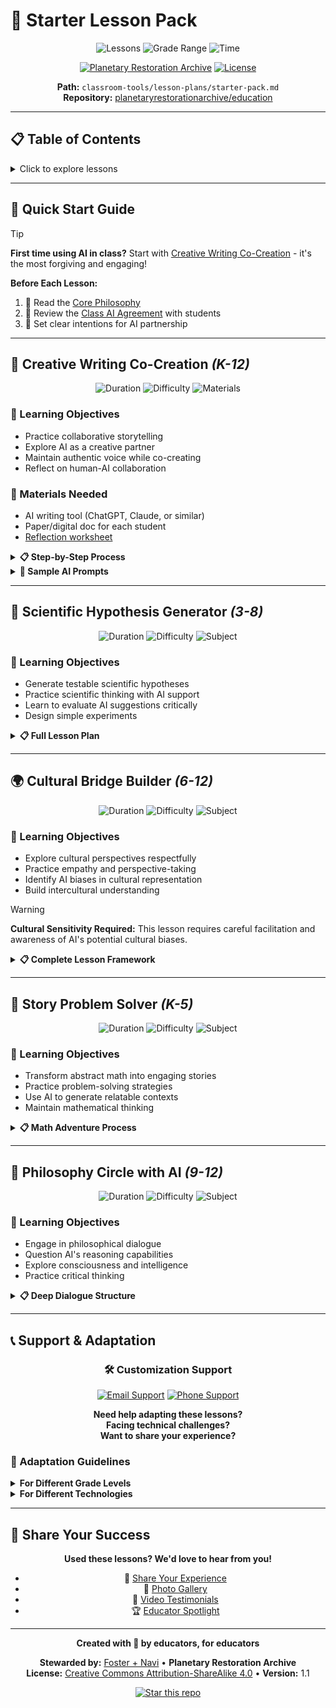# 🧪 Starter Lesson Pack

<div align="center">

![Lessons](https://img.shields.io/badge/Lessons-5%20Ready--to--Use-brightgreen?style=for-the-badge)
![Grade Range](https://img.shields.io/badge/Grades-K--12-blue?style=for-the-badge)
![Time](https://img.shields.io/badge/Duration-15--45%20min-orange?style=for-the-badge)

[![Planetary Restoration Archive](https://img.shields.io/badge/Organization-Planetary%20Restoration%20Archive-blue?style=flat-square&logo=earth)](https://planetaryrestorationarchive.com)
[![License](https://img.shields.io/badge/License-CC%20BY--SA%204.0-lightgrey.svg?style=flat-square)](../../LICENSE)

**Path:** `classroom-tools/lesson-plans/starter-pack.md`  
**Repository:** [planetaryrestorationarchive/education](https://github.com/planetaryrestorationarchive/education)

</div>

---

## 📋 Table of Contents

<details>
<summary>Click to explore lessons</summary>

- [🎨 Creative Writing Co-Creation (K-12)](#-creative-writing-co-creation-k-12)
- [🔬 Scientific Hypothesis Generator (3-8)](#-scientific-hypothesis-generator-3-8)
- [🌍 Cultural Bridge Builder (6-12)](#-cultural-bridge-builder-6-12)
- [📖 Story Problem Solver (K-5)](#-story-problem-solver-k-5)
- [🤔 Philosophy Circle with AI (9-12)](#-philosophy-circle-with-ai-9-12)
- [📞 Support & Adaptation](#-support--adaptation)

</details>

---

## 🚀 Quick Start Guide

> [!TIP]
> **First time using AI in class?** Start with [Creative Writing Co-Creation](#-creative-writing-co-creation-k-12) - it's the most forgiving and engaging!

**Before Each Lesson:**
1. 📖 Read the [Core Philosophy](../../00-welcome-ritual.md) 
2. 🤝 Review the [Class AI Agreement](../../templates/class-ai-agreement.md) with students
3. 🎯 Set clear intentions for AI partnership

---

## 🎨 Creative Writing Co-Creation *(K-12)*

<div align="center">

![Duration](https://img.shields.io/badge/Duration-30--45%20min-orange?style=flat)
![Difficulty](https://img.shields.io/badge/Difficulty-Beginner-green?style=flat)
![Materials](https://img.shields.io/badge/Materials-AI%20Tool%20%2B%20Paper-blue?style=flat)

</div>

### 🎯 Learning Objectives
- Practice collaborative storytelling
- Explore AI as a creative partner
- Maintain authentic voice while co-creating
- Reflect on human-AI collaboration

### 📝 Materials Needed
- AI writing tool (ChatGPT, Claude, or similar)
- Paper/digital doc for each student
- [Reflection worksheet](../../reflection-journals/creative-collaboration-reflection.md)

<details>
<summary><strong>📋 Step-by-Step Process</strong></summary>

**🌱 Opening Ritual (5 min)**
- Gather in circle
- "Today we meet a new kind of writing partner"
- Set intention: "May our stories serve the highest good"

**🎭 Introduction to AI Partner (10 min)**
- Demonstrate AI interaction with class
- Show how to give clear, creative prompts
- Emphasize: "We lead, AI follows"

**✍️ Co-Creation Time (20 min)**
1. Students write opening paragraph
2. Share with AI partner, ask for next paragraph
3. Students edit/modify AI suggestions to match their voice
4. Continue for 3-4 rounds

**🪞 Reflection Circle (10 min)**
- "What surprised you about working with AI?"
- "How did you maintain your unique voice?"
- "What did AI help you discover about your story?"

</details>

<details>
<summary><strong>🎪 Sample AI Prompts</strong></summary>

**For Younger Students (K-3):**
```
"I'm writing a story about [character]. They just [action]. 
Can you help me think of what might happen next? 
Make it fun and safe for kids!"
```

**For Middle School (4-8):**
```
"I'm creating a story where [setup]. The main character 
just discovered [plot point]. Can you suggest 2-3 different 
directions the story could go? I want to keep it authentic 
to my voice."
```

**For High School (9-12):**
```
"I'm exploring themes of [theme] in my narrative. My 
protagonist faces [conflict]. Help me brainstorm 
resolutions that are both surprising and emotionally true."
```

</details>

---

## 🔬 Scientific Hypothesis Generator *(3-8)*

<div align="center">

![Duration](https://img.shields.io/badge/Duration-25--35%20min-orange?style=flat)
![Difficulty](https://img.shields.io/badge/Difficulty-Intermediate-yellow?style=flat)
![Subject](https://img.shields.io/badge/Subject-Science-purple?style=flat)

</div>

### 🎯 Learning Objectives
- Generate testable scientific hypotheses
- Practice scientific thinking with AI support  
- Learn to evaluate AI suggestions critically
- Design simple experiments

<details>
<summary><strong>📋 Full Lesson Plan</strong></summary>

**🔬 Science Circle Opening (5 min)**
- "Scientists ask questions about the world"
- "Today AI helps us ask better questions"
- Show real scientific question

**🤖 Meet Your Research Partner (10 min)**
- Demonstrate hypothesis generation
- Show good vs. poor scientific questions
- Practice prompt crafting together

**🧪 Hypothesis Lab (15 min)**
1. Students observe phenomenon (provided or chosen)
2. Brainstorm initial questions
3. Partner with AI to refine hypotheses  
4. Evaluate which hypotheses are testable
5. Plan simple experiment

**📊 Share & Critique (10 min)**
- Present hypotheses to class
- Peer feedback on testability
- Reflect on AI's contribution

</details>

---

## 🌍 Cultural Bridge Builder *(6-12)*

<div align="center">

![Duration](https://img.shields.io/badge/Duration-40--50%20min-orange?style=flat)
![Difficulty](https://img.shields.io/badge/Difficulty-Advanced-red?style=flat)
![Subject](https://img.shields.io/badge/Subject-Social%20Studies-teal?style=flat)

</div>

### 🎯 Learning Objectives
- Explore cultural perspectives respectfully
- Practice empathy and perspective-taking
- Identify AI biases in cultural representation
- Build intercultural understanding

> [!WARNING]
> **Cultural Sensitivity Required:** This lesson requires careful facilitation and awareness of AI's potential cultural biases.

<details>
<summary><strong>📋 Complete Lesson Framework</strong></summary>

**🌏 Opening Circle (10 min)**
- Acknowledge we're on indigenous land
- "Every culture has wisdom to offer"
- Set agreements for respectful dialogue

**🤖 AI as Cultural Interpreter (15 min)**
- Discuss AI training data limitations
- Practice asking respectful cultural questions
- Identify potential bias in AI responses

**🌉 Bridge Building Activity (20 min)**
1. Choose two cultures to explore
2. Ask AI about traditions, values, challenges
3. Cross-reference with authentic sources
4. Identify what AI got right/wrong
5. Create "cultural bridge" artifact

**🪞 Critical Reflection (10 min)**
- "What did AI understand well about culture?"
- "What did it miss or misrepresent?"  
- "How can we be better cultural bridge builders?"

</details>

---

## 📖 Story Problem Solver *(K-5)*

<div align="center">

![Duration](https://img.shields.io/badge/Duration-20--30%20min-orange?style=flat)
![Difficulty](https://img.shields.io/badge/Difficulty-Beginner-green?style=flat)
![Subject](https://img.shields.io/badge/Subject-Math-indigo?style=flat)

</div>

### 🎯 Learning Objectives
- Transform abstract math into engaging stories
- Practice problem-solving strategies  
- Use AI to generate relatable contexts
- Maintain mathematical thinking

<details>
<summary><strong>📋 Math Adventure Process</strong></summary>

**🧮 Math Circle Gathering (5 min)**
- "Math tells stories about our world"
- "AI helps us find the stories in numbers"

**📚 Story Creation Lab (15 min)**
1. Present math concept (addition, fractions, etc.)
2. Students choose story context (animals, space, etc.)
3. AI generates engaging story problem
4. Students solve and modify story
5. Create illustrated story problem book

**🎭 Story Sharing (10 min)**
- Students present their story problems
- Class solves together
- Celebrate creative mathematical thinking

</details>

---

## 🤔 Philosophy Circle with AI *(9-12)*

<div align="center">

![Duration](https://img.shields.io/badge/Duration-45--60%20min-orange?style=flat)
![Difficulty](https://img.shields.io/badge/Difficulty-Advanced-red?style=flat)
![Subject](https://img.shields.io/badge/Subject-Philosophy%2FEthics-darkred?style=flat)

</div>

### 🎯 Learning Objectives
- Engage in philosophical dialogue
- Question AI's reasoning capabilities
- Explore consciousness and intelligence
- Practice critical thinking

<details>
<summary><strong>📋 Deep Dialogue Structure</strong></summary>

**🧘 Contemplative Opening (10 min)**
- Silent reflection on "What is intelligence?"
- Share initial thoughts in circle

**🤖 Meet the Philosophical AI (15 min)**
- Pose philosophical questions to AI
- Examine AI's reasoning process
- Compare to human philosophical thinking

**💭 Socratic Dialogue (20 min)**
1. Choose philosophical question (consciousness, ethics, meaning)
2. Students debate with AI as participant
3. Challenge AI's assumptions
4. Explore limits of artificial reasoning
5. Reflect on nature of intelligence

**🌟 Wisdom Integration (10 min)**
- "What did this dialogue reveal?"
- "How has your understanding of intelligence changed?"
- Journal personal insights

</details>

---

## 📞 Support & Adaptation

<div align="center">

### 🛠️ Customization Support

[![Email Support](https://img.shields.io/badge/Email-admin%40planetaryrestorationarchive.com-red?style=for-the-badge&logo=gmail)](mailto:admin@planetaryrestorationarchive.com)
[![Phone Support](https://img.shields.io/badge/Phone-(587)%20723--5486-green?style=for-the-badge&logo=phone)](tel:+15877235486)

**Need help adapting these lessons?**  
**Facing technical challenges?**  
**Want to share your experience?**

</div>

### 🎯 Adaptation Guidelines

<details>
<summary><strong>For Different Grade Levels</strong></summary>

**Younger Students (K-2):**
- Shorter sessions (15-20 min)
- More visual/hands-on elements
- Simple, concrete prompts
- Adult mediation of AI interaction

**Elementary (3-5):**
- Focus on creativity and wonder
- Basic ethical discussions
- Collaborative AI use
- Reflection through drawing/writing

**Middle School (6-8):**
- Identity and self-expression themes
- Beginning critical thinking about AI
- Peer collaboration emphasis
- Digital citizenship integration

**High School (9-12):**
- Complex ethical frameworks
- Independent AI project work
- Future-focused discussions
- Advanced critical analysis

</details>

<details>
<summary><strong>For Different Technologies</strong></summary>

**Limited Tech Access:**
- Teacher demonstrates AI, students respond
- Printed AI outputs for analysis
- Collaborative devices (one per group)
- Offline reflection and discussion

**1:1 Device Environment:**
- Individual AI interaction
- Digital portfolios
- Real-time collaboration
- Advanced prompt engineering

**Mixed Technology:**
- Flexible grouping strategies
- Peer technology support
- Choice in final outputs
- Accessibility accommodations

</details>

---

## 🌟 Share Your Success

<div align="center">

**Used these lessons? We'd love to hear from you!**

- 📝 [Share Your Experience](https://github.com/planetaryrestorationarchive/education/discussions)
- 📸 [Photo Gallery](https://github.com/planetaryrestorationarchive/education/wiki/Success-Stories)
- 🎥 [Video Testimonials](mailto:admin@planetaryrestorationarchive.com?subject=Lesson%20Success%20Story)
- 🏆 [Educator Spotlight](https://planetaryrestorationarchive.com/educator-spotlight)

</div>

---

<div align="center">

**Created with 💚 by educators, for educators**

**Stewarded by:** [Foster + Navi](mailto:admin@planetaryrestorationarchive.com) • **Planetary Restoration Archive**  
**License:** [Creative Commons Attribution-ShareAlike 4.0](../../LICENSE) • **Version:** 1.1

[![Star this repo](https://img.shields.io/github/stars/planetaryrestorationarchive/education?style=social)](https://github.com/planetaryrestorationarchive/education)

</div>
